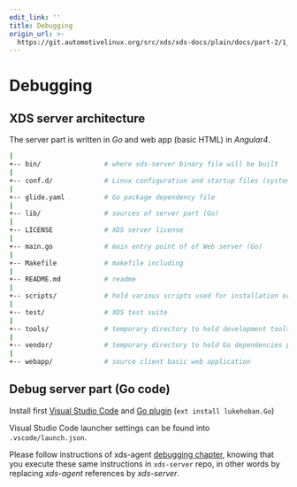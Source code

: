 ```yaml
---
edit_link: ''
title: Debugging
origin_url: >-
  https://git.automotivelinux.org/src/xds/xds-docs/plain/docs/part-2/1_xds-server/4_debug.md?h=icefish
---
```


<!-- WARNING: This file is generated by fetch_docs.js using /home/boron/Documents/AGL/docs-webtemplate/site/_data/tocs/devguides/icefish/xds-docs-guides-devguides-book.yml -->

# Debugging

## XDS server architecture

The server part is written in *Go* and web app (basic HTML) in *Angular4*.

```bash
|
+-- bin/                # where xds-server binary file will be built
|
+-- conf.d/             # Linux configuration and startup files (systemd user service)
|
+-- glide.yaml          # Go package dependency file
|
+-- lib/                # sources of server part (Go)
|
+-- LICENSE             # XDS server license
|
+-- main.go             # main entry point of of Web server (Go)
|
+-- Makefile            # makefile including
|
+-- README.md           # readme
|
+-- scripts/            # hold various scripts used for installation or startup
|
+-- test/               # XDS test suite
|
+-- tools/              # temporary directory to hold development tools (like glide)
|
+-- vendor/             # temporary directory to hold Go dependencies packages
|
+-- webapp/             # source client basic web application
```

## Debug server part (Go code)

Install first [Visual Studio Code](https://code.visualstudio.com/) and
[Go plugin](https://marketplace.visualstudio.com/items?itemName=lukehoban.Go)
(`ext install lukehoban.Go`)

Visual Studio Code launcher settings can be found into `.vscode/launch.json`.

Please follow instructions of xds-agent [debugging chapter](../2_xds-agent/4_debug.html#debug-xds-agent-go-code),
knowing that you execute these same instructions in `xds-server` repo, in other words
by replacing *xds-agent* references by *xds-server*.
